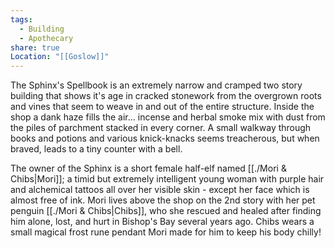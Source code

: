 ```yaml
---
tags:
  - Building
  - Apothecary
share: true
Location: "[[Goslow]]"
---
```


The Sphinx's Spellbook is an extremely narrow and cramped two story building that shows it's age in cracked stonework from the overgrown roots and vines that seem to weave in and out of the entire structure. Inside the shop a dank haze fills the air… incense and herbal smoke mix with dust from the piles of parchment stacked in every corner. A small walkway through books and potions and various knick-knacks seems treacherous, but when braved, leads to a tiny counter with a bell.

The owner of the Sphinx is a short female half-elf named [[./Mori & Chibs|Mori]]; a timid but extremely intelligent young woman with purple hair and alchemical tattoos all over her visible skin - except her face which is almost free of ink. Mori lives above the shop on the 2nd story with her pet penguin [[./Mori & Chibs|Chibs]], who she rescued and healed after finding him alone, lost, and hurt in Bishop's Bay several years ago. Chibs wears a small magical frost rune pendant Mori made for him to keep his body chilly!